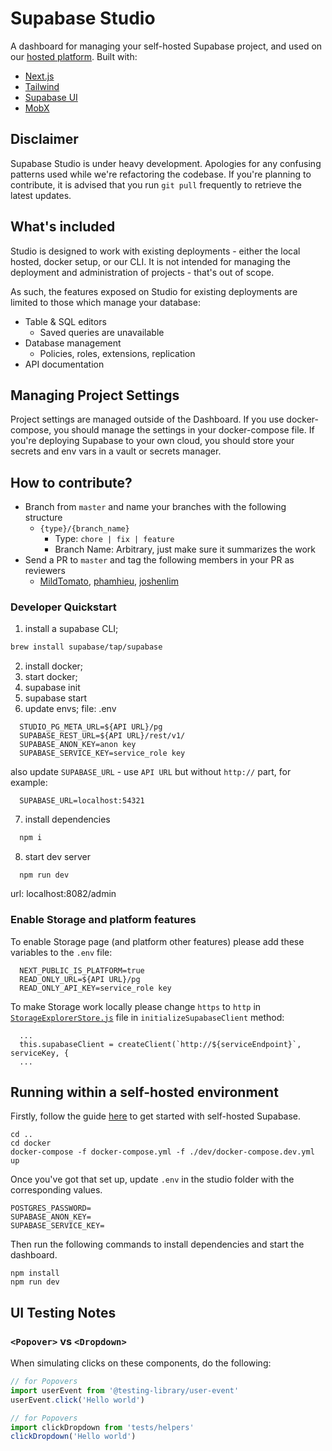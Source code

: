 # Supabase Studio

A dashboard for managing your self-hosted Supabase project, and used on our [hosted platform](https://app.supabase.io). Built with:

- [Next.js](https://nextjs.org/)
- [Tailwind](https://tailwindcss.com/)
- [Supabase UI](https://ui.supabase.com/)
- [MobX](https://www.mobxjs.com/)

## Disclaimer

Supabase Studio is under heavy development. Apologies for any confusing patterns used while we're refactoring the codebase. If you're planning to contribute, it is advised that you run `git pull` frequently to retrieve the latest updates.

## What's included

Studio is designed to work with existing deployments - either the local hosted, docker setup, or our CLI. It is not intended for managing the deployment and administration of projects - that's out of scope.

As such, the features exposed on Studio for existing deployments are limited to those which manage your database:

- Table & SQL editors
  - Saved queries are unavailable
- Database management
  - Policies, roles, extensions, replication
- API documentation

## Managing Project Settings

Project settings are managed outside of the Dashboard. If you use docker-compose, you should manage the settings in your docker-compose file. If you're deploying Supabase to your own cloud, you should store your secrets and env vars in a vault or secrets manager.

## How to contribute?

- Branch from `master` and name your branches with the following structure
  - `{type}/{branch_name}`
    - Type: `chore | fix | feature`
    - Branch Name: Arbitrary, just make sure it summarizes the work
- Send a PR to `master` and tag the following members in your PR as reviewers
  - [MildTomato](https://github.com/mildtomato), [phamhieu](https://github.com/phamhieu), [joshenlim](https://github.com/joshenlim)

### Developer Quickstart

1. install a supabase CLI;
```bash
brew install supabase/tap/supabase
```
2. install docker;
3. start docker;
4. supabase init
5. supabase start
6. update envs; file: .env
```
  STUDIO_PG_META_URL=${API URL}/pg
  SUPABASE_REST_URL=${API URL}/rest/v1/
  SUPABASE_ANON_KEY=anon key
  SUPABASE_SERVICE_KEY=service_role key
```

also update `SUPABASE_URL` - use `API URL` but without `http://` part, for example:
```
  SUPABASE_URL=localhost:54321
```
7. install dependencies
```bash
  npm i
```
8. start dev server
```
  npm run dev
```

url: localhost:8082/admin

### Enable Storage and platform features

To enable Storage page (and platform other features) please add these variables to the `.env` file:
```
  NEXT_PUBLIC_IS_PLATFORM=true
  READ_ONLY_URL=${API URL}/pg
  READ_ONLY_API_KEY=service_role key
```

To make Storage work locally please change `https` to `http` in [`StorageExplorerStore.js`](/studio/localStores/storageExplorer/StorageExplorerStore.js#L100) file in `initializeSupabaseClient` method:
```
  ...
  this.supabaseClient = createClient(`http://${serviceEndpoint}`, serviceKey, {
  ...
```

## Running within a self-hosted environment

Firstly, follow the guide [here](https://supabase.com/docs/guides/hosting/docker) to get started with self-hosted Supabase.

```
cd ..
cd docker
docker-compose -f docker-compose.yml -f ./dev/docker-compose.dev.yml up
```

Once you've got that set up, update `.env` in the studio folder with the corresponding values.

```
POSTGRES_PASSWORD=
SUPABASE_ANON_KEY=
SUPABASE_SERVICE_KEY=
```

Then run the following commands to install dependencies and start the dashboard.

```
npm install
npm run dev
```

## UI Testing Notes

### `<Popover>` vs `<Dropdown>`

When simulating clicks on these components, do the following:

```js
// for Popovers
import userEvent from '@testing-library/user-event'
userEvent.click('Hello world')

// for Popovers
import clickDropdown from 'tests/helpers'
clickDropdown('Hello world')
```
